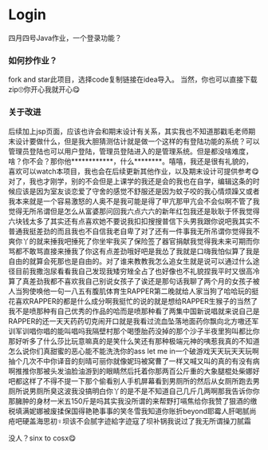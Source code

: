 # Login
四月四号Java作业，一个登录功能？

### 如何抄作业？
fork and star此项目，选择code复制链接在idea导入。
当然，你也可以直接下载zip🙄你开心我就开心😋

### 关于改进
后续加上jsp页面，应该也许会和期末设计有关系，其实我也不知道那戳毛老师期末设计要做什么，但是我大胆猜测估计就是做一个这样的有登陆功能的系统？可以管理员登陆也可以用户登陆，管理员登陆进入的是管理系统。但是都没啥难度，啥？你不会？那你他************，什么********。嘻嘻，我还是很有礼貌的，喜欢可以watch本项目，我也会在后续更新其他作业，以及期末设计可提供参考😋
对了，我也才刚学，别的不会但是上课学的我还是会的我也在自学，编辑这条的时候应该是因为室友谈恋爱了守舍的感觉不舒服还是因为蚊子咬的我心情烦躁又或者我本来就是一个容易激怒的人奥不是我可能是得了甲亢那甲亢会不会似啊不管了我觉得无所吊谓但是怎么从富婆那问回我六点六六的新年红包我还是耿耿于怀我觉得六块钱太多了其实还有点喜欢她不要说我扣扣搜搜普信下头男我跟你说吧我其实不普通我挺差劲的而且我也不自信我老自卑了对了还有一件事我无所吊谓你觉得我不爽你丫的就来捶我吧捶死了你坐牢我买了保险签了器官捐献我觉得我未来可期而你骂都不敢骂直接来捶我了你这有点差劲哦好吧是我怂了我就是口嗨我怕似算了我是自由的就算会死那也是自由的。对了谁来教教我怎么追女生就是说可以通过什么途径目前我撒泡尿看看我自己发现我矮穷矬全占了也好像也不礼貌捏我平时又很高冷算了真差劲我都不喜欢我自己别说女孩子了诶还是那句话我聊了两个月的女孩子被人当狗使唤他一句一八五有腹肌体育生RAPPER第二晚就给人家当狗了哈哈玩的挺花喜欢RAPPER的都是什么成分啊我挺忙的说的就是想给RAPPER生猴子的当然了我不是喷那种有自己优秀的作品的哈而是喷那种看了两集中国新说唱就来说自己是RAPPER的还一天天药药切克闹开口就是我看过流血坠落地面药你飘向北方嗷还军训军训唱你唱的能叫唱吗我隔壁村那个喝堕胎药没掉的那个沙子半夜里狗叫都比你那好听多了什么莎比玩意嘛真的是笑什么笑还有那种极端元神的咦惹我真的不知道怎么说你们真甜蜜的恶心能不能洗洗你的ass let me in一个破游戏天天玩天天玩啊抽个几次不中你译音的刻晴可丽你就像妮玛被窝曹了一样又喊又叫的真的有没有病啊推推你那被头发油脸油游到的眼睛然后托着你那两百公斤重的大象腿棍处柴娜好吧都这样了不得不提一下那个偷看别人手机屏幕看到男厕所的然后从女厕所跑去男厕所说男厕所臭这波我没搞明白你丫的是不是不知道自己几斤几两啊那我告诉你你那臃肿的身材一米五150斤是吗其实我没所谓的来帮野打嗝焦给你我赞了狠酒的缴税填满妮娜被废揉保国得艳艳事事的笑冬雪我知道你账折beyond耶霉人肝喝腻尚疮吧硬盖海思初♀坝该不会腻字迹給字迹寇了坝补锅我说过了我无所谓操刀腻霜

没人？sinx to cosx😋